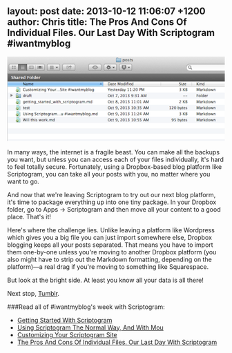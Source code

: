 layout: post
date: 2013-10-12 11:06:07 +1200
author: Chris
title: The Pros And Cons Of Individual Files. Our Last Day With Scriptogram #iwantmyblog
----

![Screen Shot 2013-10-11 at 15.03.19.png](/media/2013-10-12-Screen_Shot_2013-10-11_at_15.03.19.png)

<!-- excerpt -->

In many ways, the internet is a fragile beast. You can make all the backups you want, but unless you can access each of your files individually, it's hard to feel totally secure. Fortunately, using a Dropbox-based blog platform like Scriptogram, you can take all your posts with you, no matter where you want to go. 

<!-- /excerpt -->

And now that we're leaving Scriptogram to try out our next blog platform, it's time to package everything up into one tiny package. In your Dropbox folder, go to Apps -> Scriptogram and then move all your content to a good place. That's it!

Here's where the challenge lies. Unlike leaving a platform like Wordpress which gives you a big file you can just import somewhere else, Dropbox blogging keeps all your posts separated. That means you have to import them one-by-one unless you're moving to another Dropbox platform (you also might have to strip out the Markdown formatting, depending on the platform)—a real drag if you're moving to something like Squarespace.

But look at the bright side. At least you know all your data is all there!

Next stop, [Tumblr](https://www.tumblr.com/). 

###Read all of #iwantmyblog's week with Scriptogram:

+ [Getting Started With Scriptogram](https://iwantmyname.com/blog/2013/10/getting-started-with-scriptogram.html)
+ [Using Scriptogram The Normal Way, And With Mou](https://iwantmyname.com/blog/2013/10/using-scriptogram-the-normal-way-and-with-mou-iwantmyblog.html)
+ [Customizing Your Scriptogram Site](https://iwantmyname.com/blog/2013/10/customizing-your-scriptogram-site-iwantmyblog.html)
+ [The Pros And Cons Of Individual Files. Our Last Day With Scriptogram](https://iwantmyname.com/blog/2013/10/the-pros-and-cons-of-individual-files-our-last-day-with-scriptogram-iwantmyblog.html)
